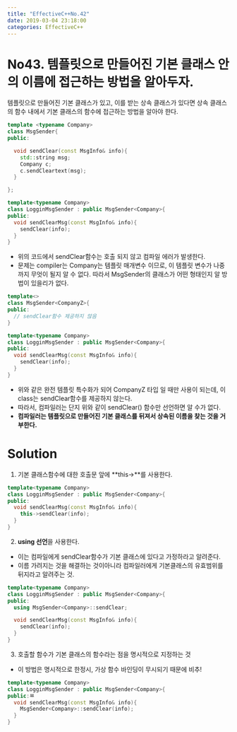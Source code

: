 ```yaml
---
title: "EffectiveC++No.42"
date: 2019-03-04 23:18:00
categories: EffectiveC++
---
```

# No43. 템플릿으로 만들어진 기본 클래스 안의 이름에 접근하는 방법을 알아두자.

템플릿으로 만들어진 기본 클래스가 있고, 이를 받는 상속 클래스가 있다면 상속 클래스의 함수 내에서 기본 클래스의 함수에 접근하는 방법을 알아야 한다.

```c++
template <typename Company>
class MsgSender{
public:

  void sendClear(const MsgInfo& info){
    std::string msg;
    Company c;
    c.sendCleartext(msg);
  }

};

template<typename Company>
class LogginMsgSender : public MsgSender<Company>{
public:
  void sendClearMsg(const MsgInfo& info){
    sendClear(info);
  }
}

```

- 위의 코드에서 sendClear함수는 호출 되지 않고 컴파일 에러가 발생한다.
- 문제는 compiler는 Company는 템플릿 매개변수 이므로, 이 템플릿 변수가 나중까지 무엇이 될지 알 수 없다. 따라서 MsgSender<Company>의 클래스가 어떤 형태인지 알 방법이 있을리가 없다.

```c++
template<>
class MsgSender<CompanyZ>{
public:
  // sendClear함수 제공하지 않음
}

template<typename Company>
class LogginMsgSender : public MsgSender<Company>{
public:
  void sendClearMsg(const MsgInfo& info){
    sendClear(info);
  }
}
```
- 위와 같은 완전 템플릿 특수화가 되어 CompanyZ 타입 일 때만 사용이 되는데, 이 class는 sendClear함수를 제공하지 않는다.
- 따라서, 컴파일러는 단지 위와 같이 sendClear() 함수만 선언하면 알 수가 없다.
- **컴파일러는 템플릿으로 만들어진 기본 클래스를 뒤져서 상속된 이름을 찾는 것을 거부한다.**

# Solution

1. 기본 클래스함수에 대한 호출문 앞에 **this->**를 사용한다.

```c++
template<typename Company>
class LogginMsgSender : public MsgSender<Company>{
public:
  void sendClearMsg(const MsgInfo& info){
    this->sendClear(info);
  }
}
```

2. **using 선언**을 사용한다.


- 이는 컴파일에게 sendClear함수가 기본 클래스에 있다고 가정하라고 알려준다.
- 이름 가려지는 것을 해결하는 것이아니라 컴파일러에게 기본클래스의 유효범위를 뒤지라고 알려주는 것.

```c++
template<typename Company>
class LogginMsgSender : public MsgSender<Company>{
public:
  using MsgSender<Company>::sendClear;

  void sendClearMsg(const MsgInfo& info){
    sendClear(info);
  }
}
```

3. 호출할 함수가 기본 클래스의 함수라는 점을 명시적으로 지정하는 것


- 이 방법은 명시적으로 한정시, 가상 함수 바인딩이 무시되기 때문에 비추!

```c++
template<typename Company>
class LogginMsgSender : public MsgSender<Company>{
public:ㅉ
  void sendClearMsg(const MsgInfo& info){
    MsgSender<Company>::sendClear(info);
  }
}
```
